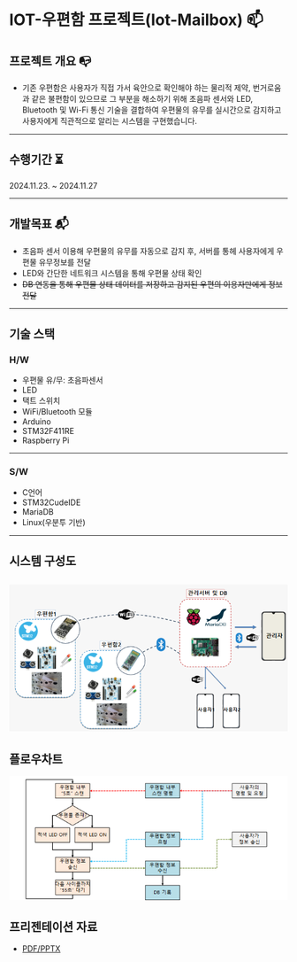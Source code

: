 # IOT-우편함 프로젝트(Iot-Mailbox) :mailbox:

## 프로젝트 개요 :mailbox_with_no_mail:
- 기존 우편함은 사용자가 직접 가서 육안으로 확인해야 하는 물리적 제약, 번거로움과 
같은 불편함이 있으므로 그 부분을 해소하기 위해 초음파 센서와 LED, 
Bluetooth 및 Wi-Fi 통신 기술을 결합하여 우편물의 유무를 실시간으로 감지하고 
사용자에게 직관적으로 알리는 시스템을 구현했습니다. 
---
## 수행기간 :hourglass_flowing_sand:
  2024.11.23. ~ 2024.11.27

---
## 개발목표 :mailbox_with_mail:
- 초음파 센서 이용해 우편물의 유무를 자동으로 감지 후, 서버를 통헤 사용자에게 우편물 유무정보를 전달
- LED와 간단한 네트워크 시스템을 통해 우편물 상태 확인
- ~~DB 연동을 통해 우편물 상태 데이터를 저장하고 감지된 우편의 이용자만에게 정보 전달~~

---
## 기술 스택
  ### H/W
- 우편물 유/무: 초음파센서
- LED
- 택트 스위치
- WiFi/Bluetooth 모듈
- Arduino
- STM32F411RE
- Raspberry Pi
---
  ### S/W
- C언어
- STM32CudeIDE
- MariaDB
- Linux(우분투 기반)
---
## 시스템 구성도
![Diagram](./images/Configuration%20diagram.png)
---
## 플로우차트
![Flow_chart](./images/flow_chart.png)

## 프리젠테이션 자료
- [PDF/PPTX](https://drive.google.com/drive/folders/1rT0-xPw2Uloa-9_ssn0xoSnl8zNQHqia?usp=sharing)
